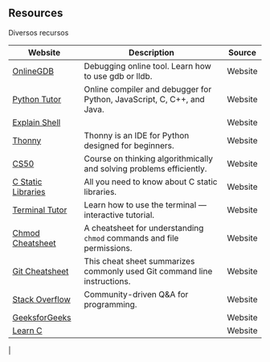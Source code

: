 ## Resources

Diversos recursos

| Website                                                                | Description                                                                | Source  |
|------------------------------------------------------------------------|----------------------------------------------------------------------------|---------|
| [OnlineGDB](https://www.onlinegdb.com)                                 | Debugging online tool. Learn how to use gdb or lldb.                       | Website |
| [Python Tutor](https://pythontutor.com)                                | Online compiler and debugger for Python, JavaScript, C, C++, and Java.     | Website |
| [Explain Shell](https://explainshell.com/)                             |                                                                            | Website |
| [Thonny](https://thonny.org)                                           | Thonny is an IDE for Python designed for beginners.                        | Website |
| [CS50](https://cs50.harvard.edu)                                       | Course on thinking algorithmically and solving problems efficiently.       | Website |
| [C Static Libraries](https://www.oreilly.com/library/view/c-in-a/...)  | All you need to know about C static libraries.                             | Website |
| [Terminal Tutor](https://www.terminaltutor.com)                        | Learn how to use the terminal — interactive tutorial.                      | Website |
| [Chmod Cheatsheet](https://cheatsheets.zip/chmod)                      | A cheatsheet for understanding `chmod` commands and file permissions.      | Website |
| [Git Cheatsheet](https://cheatsheets.zip/git)                          | This cheat sheet summarizes commonly used Git command line instructions.   | Website |
| [Stack Overflow](https://stackoverflow.com)                            | Community-driven Q&A for programming.                                      | Website |
| [GeeksforGeeks](https://www.geeksforgeeks.org/)                        |                                                                            | Website |
| [Learn C](https://www.learn-c.org/#google_vignette)                    |                                                                            | Website |
| 

